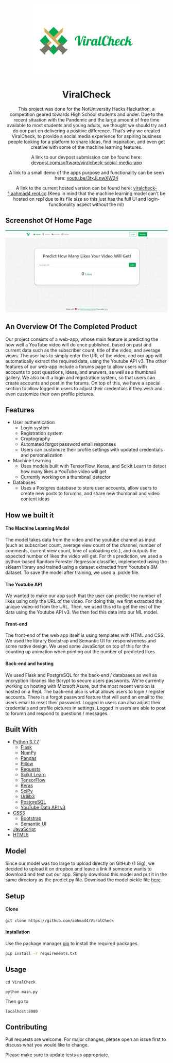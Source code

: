 <p align="center">
<img src="virallogo.png" align="" alt="Logo">
</p>

<h1 align="center">ViralCheck</h1>  

<p align="center">
This project was done for the NotUniversity Hacks Hackathon, a competition geared towards High School students and under. Due to the recent situation with the Pandemic and the large amount of free time available to most students and young adults, we thought we should try and do our part on delivering a positive difference. That’s why we created ViralCheck, to provide a social media experience for aspiring business people looking for a platform to share ideas, find inspiration, and even get creative with some of the machine learning features. 
</p>

<p align="center">
A link to our devpost submission can be found here: <a href="https://devpost.com/software/viralcheck-social-media-app" target="_blank">devpost.com/software/viralcheck-social-media-app</a>
</p>

<p align="center">
A link to a small demo of the apps purpose and functionality can be seen here: <a href="https://youtu.be/3txJLnwXW24" target="_blank">youtu.be/3txJLnwXW24</a>
</p>

<p align="center">
A link to the current hosted version can be found here: <a href="https://viralcheck-1.aahmad4.repl.co" target="_blank">viralcheck-1.aahmad4.repl.co</a> (Keep in mind that the machine learning model can't be hosted on repl due to its file size so this just has the full UI and login-functionality aspect without the ml)
</p>

## Screenshot Of Home Page
![](ViralCheckPic.PNG)

## An Overview Of The Completed Product

Our project consists of a web-app, whose main feature is predicting the how well a YouTube video will do once published, based on past and current data such as the subscriber count, title of the video, and average views. The user has to simply enter the URL of the video, and our app will automatically extract the required data, using the Youtube API v3. The other features of our web-app include a forums page to allow users with accounts to post questions, ideas, and answers, as well as a thumbnail gallery. We also built a login and registration system, so that users can create accounts and post in the forums. On top of this, we have a special section to allow logged in users to adjust their credentials if they wish and even customize their own profile pictures.

## Features

* User authentication
   * Login system
   * Registration system
   * Cryptography
   * Automated forgot password email responses
   * Users can customize their profile settings with updated credentials and personalization
* Machine Learning
   * Uses models built with TensorFlow, Keras, and Scikit Learn to detect how many likes a YouTube video will get
   * Currently working on a thumbnail detector
* Databases
   * Uses a Postgres database to store user accounts, allow users to create new posts to forumns, and share new thumbnail and video          content ideas
   
## How we built it

#### The Machine Learning Model
The model takes data from the video and the youtube channel as input (such as subscriber count, average view count of the channel, number of comments, current view count, time of uploading etc.), and outputs the expected number of likes the video will get. For this prediction, we used a python-based Random Forester Regressor classifier, implemented using the sklearn library and trained using a dataset extracted from Youtube’s 8M dataset. To save the model after training, we used a .pickle file. 

#### The Youtube API
We wanted to make our app such that the user can predict the number of likes using only the URL of the video. For doing this, we first extracted the unique video-id from the URL. Then, we used this id to get the rest of the data using the Youtube API v3. We then fed this data into our ML model.

#### Front-end
The front-end of the web app itself is using templates with HTML and CSS. We used the library Bootstrap and Semantic UI for responsiveness and some native design. We used some JavaScript on top of this for the counting up animation when printing out the number of predicted likes.

#### Back-end and hosting
We used Flask and PostgreSQL for the back-end / databases as well as encryption libraries like Bcrypt to secure users passwords. We're currently working on hosting with Micrsoft Azure, but the most recent version is hosted on a Repl. The back-end also is what allows users to login / register accounts. There is a forgot password feature that will send an email to the users email to reset their password. Logged in users can also adjust their credentials and profile pictures in settings. Logged in users are able to post to forumn and respond to questions / messages. 

## Built With

* [Python 3.7.7](https://www.python.org/)
   * [Flask](https://flask.palletsprojects.com/)
   * [NumPy](https://numpy.org/)
   * [Pandas](https://pandas.pydata.org/)
   * [Pillow](https://pillow.readthedocs.io/)
   * [Requests](https://requests.readthedocs.io/en/master/)
   * [Scikit Learn](https://scikit-learn.org/)
   * [TensorFlow](https://www.tensorflow.org/)
   * [Keras](https://keras.io/)   
   * [SciPy](https://www.scipy.org/)
   * [Urllib3](https://urllib3.readthedocs.io/en/latest/)
   * [PostgreSQL](https://www.postgresql.org/)
   * [YouTube Data API v3](https://developers.google.com/youtube/v3)
* [CSS3](https://developer.mozilla.org/en-US/docs/Archive/CSS3#:~:text=CSS3%20is%20the%20latest%20evolution,flexible%20box%20or%20grid%20layouts.)
   * [Bootstrap](https://getbootstrap.com/)
   * [Semantic UI](https://semantic-ui.com/)
* [JavaScript](https://www.javascript.com/)
* [HTML5](https://developer.mozilla.org/en-US/docs/Web/Guide/HTML/HTML5)

## Model
Since our model was too large to upload directly on GitHub (1 Gig), we decided to upload it on dropbox and leave a link if someone wants to download and test out our app. Simply download this model and put it in the same directory as the predict.py file. Download the model pickle file [here](https://www.dropbox.com/s/g2sqw4l2yoqufr8/model-final?dl=0).

## Setup

#### Clone
```
git clone https://github.com/aahmad4/ViralCheck
```

#### Installation

Use the package manager [pip](https://pip.pypa.io/en/stable/) to install the required packages.

```bash
pip install -r requirements.txt
```

## Usage
```
cd ViralCheck
```
```
python main.py
```
Then go to 
```
localhost:8080
```

## Contributing

Pull requests are welcome. For major changes, please open an issue first to discuss what you would like to change.

Please make sure to update tests as appropriate.
